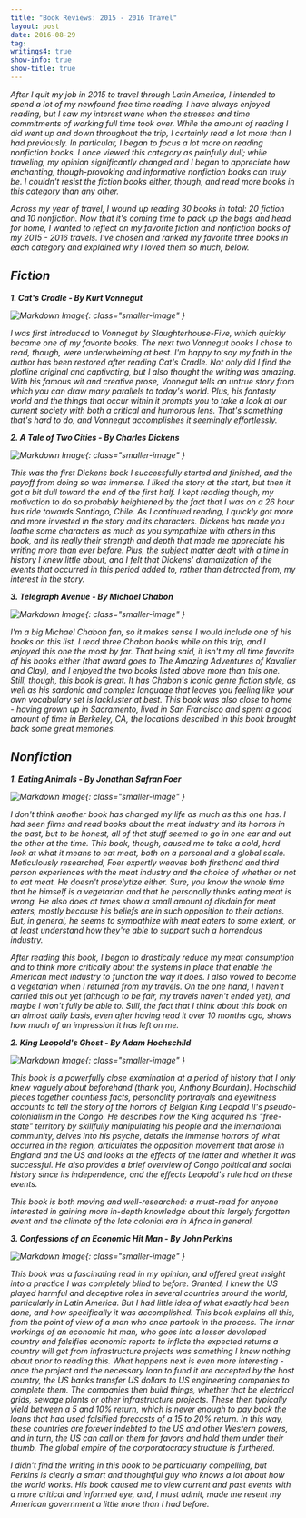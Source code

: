 ```yaml
---
title: "Book Reviews: 2015 - 2016 Travel"
layout: post
date: 2016-08-29
tag:
writings4: true
show-info: true
show-title: true
---
```


<em>After I quit my job in 2015 to travel through Latin America, I intended to spend a lot of my newfound free time reading. I have always enjoyed reading, but I saw my interest wane when the stresses and time commitments of working full time took over. While the amount of reading I did went up and down throughout the trip, I certainly read a lot more than I had previously. In particular, I began to focus a lot more on reading nonfiction books. I once viewed this category as painfully dull; while traveling, my opinion significantly changed and I began to appreciate how enchanting, though-provoking and informative nonfiction books can truly be. I couldn't resist the fiction books either, though, and read more books in this category than any other.

<em>Across my year of travel, I wound up reading 30 books in total: 20 fiction and 10 nonfiction. Now that it's coming time to pack up the bags and head for home, I wanted to reflect on my favorite fiction and nonfiction books of my 2015 - 2016 travels. I've chosen and ranked my favorite three books in each category and explained why I loved them so much, below.

Fiction
------------------

**1. *Cat's Cradle* - By Kurt Vonnegut**

![Markdown Image][1]{: class="smaller-image" }

I was first introduced to Vonnegut by *Slaughterhouse-Five*, which quickly became one of my favorite books. The next two Vonnegut books I chose to read, though, were underwhelming at best. I'm happy to say my faith in the author has been restored after reading *Cat's Cradle*. Not only did I find the plotline original and captivating, but I also thought the writing was amazing. With his famous wit and creative prose, Vonnegut tells an untrue story from which you can draw many parallels to today's world. Plus, his fantasty world and the things that occur within it prompts you to take a look at our current society with both a critical and humorous lens. That's something that's hard to do, and Vonnegut accomplishes it seemingly effortlessly.



**2. *A Tale of Two Cities* - By Charles Dickens**

![Markdown Image][2]{: class="smaller-image" }

This was the first Dickens book I successfully started and finished, and the payoff from doing so was immense. I liked the story at the start, but then it got a bit dull toward the end of the first half. I kept reading though, my motivation to do so probably heightened by the fact that I was on a 26 hour bus ride towards Santiago, Chile. As I continued reading, I quickly got more and more invested in the story and its characters. Dickens has made you loathe some characters as much as you sympathize with others in this book, and its really their strength and depth that made me appreciate his writing more than ever before. Plus, the subject matter dealt with a time in history I knew little about, and I felt that Dickens' dramatization of the events that occurred in this period added to, rather than detracted from, my interest in the story.

**3. *Telegraph Avenue* - By Michael Chabon**

![Markdown Image][3]{: class="smaller-image" }

I'm a big Michael Chabon fan, so it makes sense I would include one of his books on this list. I read three Chabon books while on this trip, and I enjoyed this one the most by far. That being said, it isn't my all time favorite of his books either (that award goes to *The Amazing Adventures of Kavalier and Clay*), and I enjoyed the two books listed above more than this one. Still, though, this book is great. It has Chabon's iconic genre fiction style, as well as his sardonic and complex language that leaves you feeling like your own vocabulary set is lackluster at best. This book was also close to home - having grown up in Sacramento, lived in San Francisco and spent a good amount of time in Berkeley, CA, the locations described in this book brought back some great memories.


Nonfiction
------------------

**1. *Eating Animals* - By Jonathan Safran Foer**

![Markdown Image][4]{: class="smaller-image" }

I don't think another book has changed my life as much as this one has. I had seen films and read books about the meat industry and its horrors in the past, but to be honest, all of that stuff seemed to go in one ear and out the other at the time. This book, though, caused me to take a cold, hard look at what it means to eat meat, both on a personal and a global scale. Meticulously researched, Foer expertly weaves both firsthand and third person experiences with the meat industry and the choice of whether or not to eat meat. He doesn't proselytize either. Sure, you know the whole time that he himself is a vegetarian and that he personally thinks eating meat is wrong. He also does at times show a small amount of disdain for meat eaters, mostly because his beliefs are in such opposition to their actions. But, in general, he seems to sympathize with meat eaters to some extent, or at least understand how they're able to support such a horrendous industry.

After reading this book, I began to drastically reduce my meat consumption and to think more critically about the systems in place that enable the American meat industry to function the way it does. I also vowed to become a vegetarian when I returned from my travels. On the one hand, I haven't carried this out yet (although to be fair, my travels haven't ended yet), and maybe I won't fully be able to. Still, the fact that I think about this book on an almost daily basis, even after having read it over 10 months ago, shows how much of an impression it has left on me.


**2. *King Leopold's Ghost* - By Adam Hochschild**

![Markdown Image][5]{: class="smaller-image" }

This book is a powerfully close examination at a period of history that I only knew vaguely about beforehand (thank you, Anthony Bourdain). Hochschild pieces together countless facts, personality portrayals and eyewitness accounts to tell the story of the horrors of Belgian King Leopold II's pseudo-colonialism in the Congo. He describes how the King acquired his "free-state" territory by skillfully manipulating his people and the international community, delves into his psyche, details the immense horrors of what occurred in the region, articulates the opposition movement that arose in England and the US and looks at the effects of the latter and whether it was successful. He also provides a brief overview of Congo political and social history since its independence, and the effects Leopold's rule had on these events.

This book is both moving and well-researched: a must-read for anyone interested in gaining more in-depth knowledge about this largely forgotten event and the climate of the late colonial era in Africa in general.

**3. *Confessions of an Economic Hit Man* - By John Perkins**

![Markdown Image][6]{: class="smaller-image" }

This book was a fascinating read in my opinion, and offered great insight into a practice I was completely blind to before. Granted, I knew the US played harmful and deceptive roles in several countries around the world, particularly in Latin America. But I had little idea of what exactly had been done, and how specifically it was accomplished. This book explains all this, from the point of view of a man who once partook in the process. The inner workings of an economic hit man, who goes into a lesser developed country and falsifies economic reports to inflate the expected returns a country will get from infrastructure projects was something I knew nothing about prior to reading this. What happens next is even more interesting - once the project and the necessary loan to fund it are accepted by the host country, the US banks transfer US dollars to US engineering companies to complete them. The companies then build things, whether that be electrical grids, sewage plants or other infrastructure projects. These then typically yield between a 5 and 10% return, which is never enough to pay back the loans that had used falsified forecasts of a 15 to 20% return. In this way, these countries are forever indebted to the US and other Western powers, and in turn, the US can call on them for favors and hold them under their thumb. The global empire of the corporatocracy structure is furthered.

I didn't find the writing in this book to be particularly compelling, but Perkins is clearly a smart and thoughtful guy who knows a lot about how the world works. His book caused me to view current and past events with a more critical and informed eye, and, I must admit, made me resent my American government a little more than I had before. 


[1]: https://s18.postimg.org/zg052pd95/cat_scradle.jpg
[2]: https://s17.postimg.org/40yafir3j/tale.jpg
[3]: https://s18.postimg.org/3sw6k7p09/chabon.jpg
[4]: https://s17.postimg.org/jo9ptck3j/animals.jpg
[5]: https://s18.postimg.org/wd3naxi49/king.jpg
[6]: https://s18.postimg.org/aiwhojbi1/confessions.jpg

<style>

.smaller-image {
    width: 40%;
    margin-left: 25%;
}

